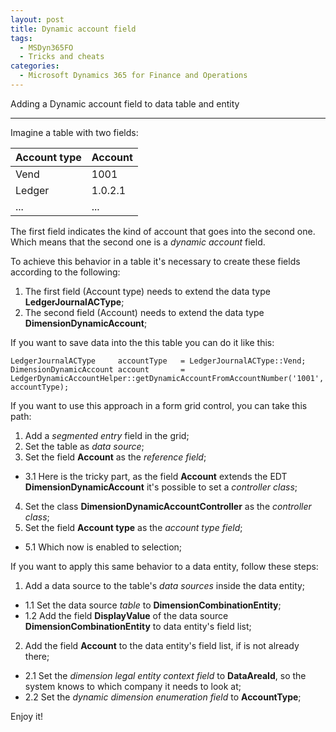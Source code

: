 ```yaml
---
layout: post
title: Dynamic account field
tags:
  - MSDyn365FO
  - Tricks and cheats
categories:
  - Microsoft Dynamics 365 for Finance and Operations
---
```


Adding a Dynamic account field to data table and entity

---

Imagine a table with two fields:

| Account type | Account |
|--------------|---------|
|     Vend     |  1001   |
|     Ledger   | 1.0.2.1 |
|     ...      |    ...  |

The first field indicates the kind of account that goes into the second one. Which means that the second one is a *dynamic account* field.

To achieve this behavior in a table it's necessary to create these fields according to the following:
1. The first field (Account type) needs to extend the data type **LedgerJournalACType**;
2. The second field (Account) needs to extend the data type **DimensionDynamicAccount**;

If you want to save data into the this table you can do it like this:
```
LedgerJournalACType     accountType   = LedgerJournalACType::Vend;
DimensionDynamicAccount account       = LedgerDynamicAccountHelper::getDynamicAccountFromAccountNumber('1001', accountType);
```

If you want to use this approach in a form grid control, you can take this path:
1. Add a *segmented entry* field in the grid;
2. Set the table as *data source*;
3. Set the field **Account** as the *reference field*;
  - 3.1 Here is the tricky part, as the field **Account** extends the EDT **DimensionDynamicAccount** it's possible to set a *controller class*;
4. Set the class **DimensionDynamicAccountController** as the *controller class*;
5. Set the field **Account type** as the *account type field*;
  - 5.1 Which now is enabled to selection;

If you want to apply this same behavior to a data entity, follow these steps:
1. Add a data source to the table's *data sources* inside the data entity;
  - 1.1 Set the data source *table* to **DimensionCombinationEntity**;
  - 1.2 Add the field **DisplayValue** of the data source **DimensionCombinationEntity** to data entity's field list;
2. Add the field **Account** to the data entity's field list, if is not already there;
  - 2.1 Set the *dimension legal entity context field* to **DataAreaId**, so the system knows to which company it needs to look at;
  - 2.2 Set the *dynamic dimension enumeration field* to **AccountType**;

Enjoy it!
  
